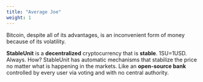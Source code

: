 ```yaml
---
title: "Average Joe"
weight: 1
---
```

Bitcoin, despite all of its advantages, is an inconvenient form of money because of its volatility.

 **StableUnit** is a **decentralized** cryptocurrency that is **stable**. 1SU=1USD. Always. How? StableUnit has automatic mechanisms that stabilize the price no matter what is happening in the markets. Like an **open-source bank** controlled by every user via voting and with no central authority.